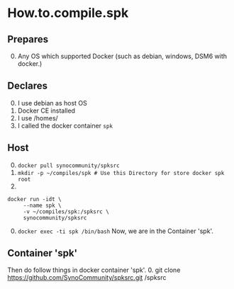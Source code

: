 # How.to.compile.spk
## Prepares
0. Any OS which supported Docker (such as debian, windows, DSM6 with docker.)

## Declares
0. I use debian as host OS
0. Docker CE installed
0. I use /homes/
0. I called the docker container `spk`

## Host
0. `docker pull synocommunity/spksrc`
0. `mkdir -p ~/compiles/spk # Use this Directory for store docker spk root`
0. 
```
docker run -idt \
     --name spk \
     -v ~/compiles/spk:/spksrc \
     synocommunity/spksrc 
```
0. `docker exec -ti spk /bin/bash` 
Now, we are in the Container 'spk'.

## Container 'spk'
Then do follow things in docker container 'spk'.
0. git clone https://github.com/SynoCommunity/spksrc.git /spksrc

